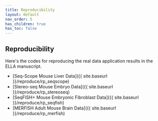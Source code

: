 ```yaml
---
title: Reproducibility
layout: default
nav_order: 5
has_children: true
has_toc: false
---
```


## Reproducibility

Here's the codes for reproducing the real data application results in the ELLA manuscript.

- [Seq-Scope Mouse Liver Data]({{ site.baseurl }}/reproduce/rp_seqscope)
- [Stereo-seq Mouse Embryo Data]({{ site.baseurl }}/reproduce/rp_stereoseq)
- [SeqFISH+ Mouse Embryonic Fibroblast Data]({{ site.baseurl }}/reproduce/rp_seqfish)
- [MERFISH Adult Mouse Brain Data]({{ site.baseurl }}/reproduce/rp_merfish)

  
